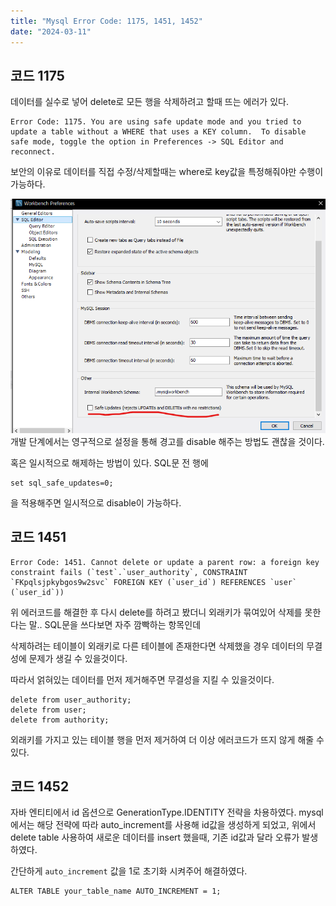 ```yaml
---
title: "Mysql Error Code: 1175, 1451, 1452"
date: "2024-03-11"
---
```

## 코드 1175
데이터를 실수로 넣어 delete로 모든 행을 삭제하려고 할때 뜨는 에러가 있다.

```
Error Code: 1175. You are using safe update mode and you tried to update a table without a WHERE that uses a KEY column.  To disable safe mode, toggle the option in Preferences -> SQL Editor and reconnect.
```

보안의 이유로 데이터를 직접 수정/삭제할때는 where로 key값을 특정해줘야만 수행이 가능하다.

![alt text](image.png)
개발 단계에서는 영구적으로 설정을 통해 경고를 disable 해주는 방법도 괜찮을 것이다.

혹은 일시적으로 해제하는 방법이 있다.
SQL문 전 행에
```
set sql_safe_updates=0;
```
을 적용해주면 일시적으로 disable이 가능하다.

## 코드 1451

```
Error Code: 1451. Cannot delete or update a parent row: a foreign key constraint fails (`test`.`user_authority`, CONSTRAINT `FKpqlsjpkybgos9w2svc` FOREIGN KEY (`user_id`) REFERENCES `user` (`user_id`))
```

위 에러코드를 해결한 후 다시 delete를 하려고 봤더니 외래키가 묶여있어 삭제를 못한다는 말.. SQL문을 쓰다보면 자주 깜빡하는 항목인데   

삭제하려는 테이블이 외래키로 다른 테이블에 존재한다면 삭제했을 경우 데이터의 무결성에 문제가 생길 수 있을것이다.

따라서 얽혀있는 데이터를 먼저 제거해주면 무결성을 지킬 수 있을것이다.

```
delete from user_authority;
delete from user;
delete from authority;
```

외래키를 가지고 있는 테이블 행을 먼저 제거하여 더 이상 에러코드가 뜨지 않게 해줄 수 있다.

## 코드 1452
자바 엔티티에서 id 옵션으로 GenerationType.IDENTITY 전략을 차용하였다. mysql에서는 해당 전략에 따라 auto_increment를 사용해 id값을 생성하게 되었고, 위에서 delete table 사용하여 새로운 데이터를 insert 했을때, 기존 id값과 달라 오류가 발생하였다.

간단하게 `auto_increment` 값을 1로 초기화 시켜주어 해결하였다.

```
ALTER TABLE your_table_name AUTO_INCREMENT = 1;
```